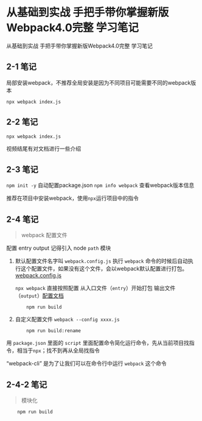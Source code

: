 # 从基础到实战 手把手带你掌握新版Webpack4.0完整 学习笔记

从基础到实战 手把手带你掌握新版Webpack4.0完整 学习笔记

## 2-1 笔记

局部安装webpack，不推荐全局安装是因为不同项目可能需要不同的webpack版本

`npx webpack index.js`

## 2-2 笔记

`npx webpack index.js`

视频结尾有对文档进行一些介绍

## 2-3 笔记

`npm init -y` 自动配置package.json
`npm info webpack` 查看webpack版本信息

推荐在项目中安装webpack，使用`npx`运行项目中的指令

## 2-4 笔记

> webpack 配置文件

配置 entry output
记得引入 node `path` 模块

1. 默认配置文件名字叫 `webpack.config.js` 执行 `webpack` 命令的时候后自动执行这个配置文件，如果没有这个文件，会以webpack默认配置进行打包。[webpack.config.js](./2-4/webpack.config.js)

    `npx webpack` 直接按照配置 从入口文件（`entry`）开始打包 输出文件（`output`）[配置文档](https://webpack.js.org/concepts/)

    ```
        npm run build
    ```

2. 自定义配置文件 `webpack --config xxxx.js`

    ```
        npm run build:rename
    ```

用 `package.json` 里面的 `script` 里面配置命令简化运行命令，先从当前项目找指令，相当于`npx`；找不到再从全局找指令

“webpack-cli” 是为了让我们可以在命令行中运行 `webpack` 这个命令

## 2-4-2 笔记

> 模块化

```
    npm run build
```